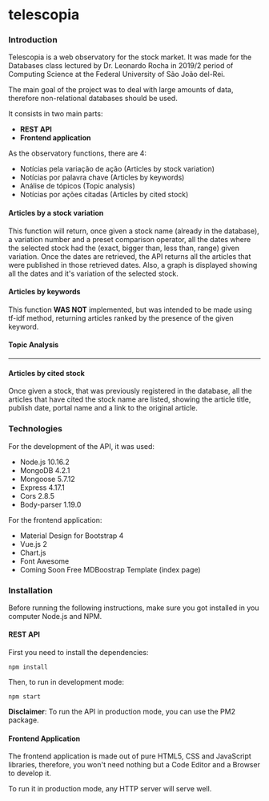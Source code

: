 # telescopia

### Introduction

Telescopia is a web observatory for the stock market. It was made for the Databases class lectured by Dr. Leonardo Rocha in 2019/2 period of Computing Science at the Federal University of São João del-Rei.

The main goal of the project was to deal with large amounts of data, therefore non-relational databases should be used.

It consists in two main parts:

* **REST API**
* **Frontend application**

As the observatory functions, there are 4:

* Notícias pela variação de ação (Articles by stock variation)
* Notícias por palavra chave (Articles by keywords)
* Análise de tópicos (Topic analysis)
* Notícias por ações citadas (Articles by cited stock)

#### Articles by a stock variation
This function will return, once given a stock name (already in the database), a variation number and a preset comparison operator, all the dates where the selected stock had the (exact, bigger than, less than, range) given variation. Once the dates are retrieved, the API returns all the articles that were published in those retrieved dates. Also, a graph is displayed showing all the dates and it's variation of the selected stock.

#### Articles by keywords
This function **WAS NOT** implemented, but was intended to be made using tf-idf method, returning articles ranked by the presence of the given keyword.

#### Topic Analysis
----

#### Articles by cited stock
Once given a stock, that was previously registered in the database, all the articles that have cited the stock name are listed, showing the article title, publish date, portal name and a link to the original article. 

### Technologies
For the development of the API, it was used:

* Node.js 10.16.2
* MongoDB 4.2.1
* Mongoose 5.7.12
* Express 4.17.1
* Cors 2.8.5
* Body-parser 1.19.0

For the frontend application:

* Material Design for Bootstrap 4
* Vue.js 2
* Chart.js
* Font Awesome
* Coming Soon Free MDBoostrap Template (index page)

### Installation
Before running the following instructions, make sure you got installed in you computer Node.js and NPM.

#### REST API
First you need to install the dependencies:

```
npm install
```

Then, to run in development mode:
```
npm start
```

**Disclaimer**: To run the API in production mode, you can use the PM2 package.

#### Frontend Application
The frontend application is made out of pure HTML5, CSS and JavaScript libraries, therefore, you won't need nothing but a Code Editor and a Browser to develop it.

To run it in production mode, any HTTP server will serve well.
